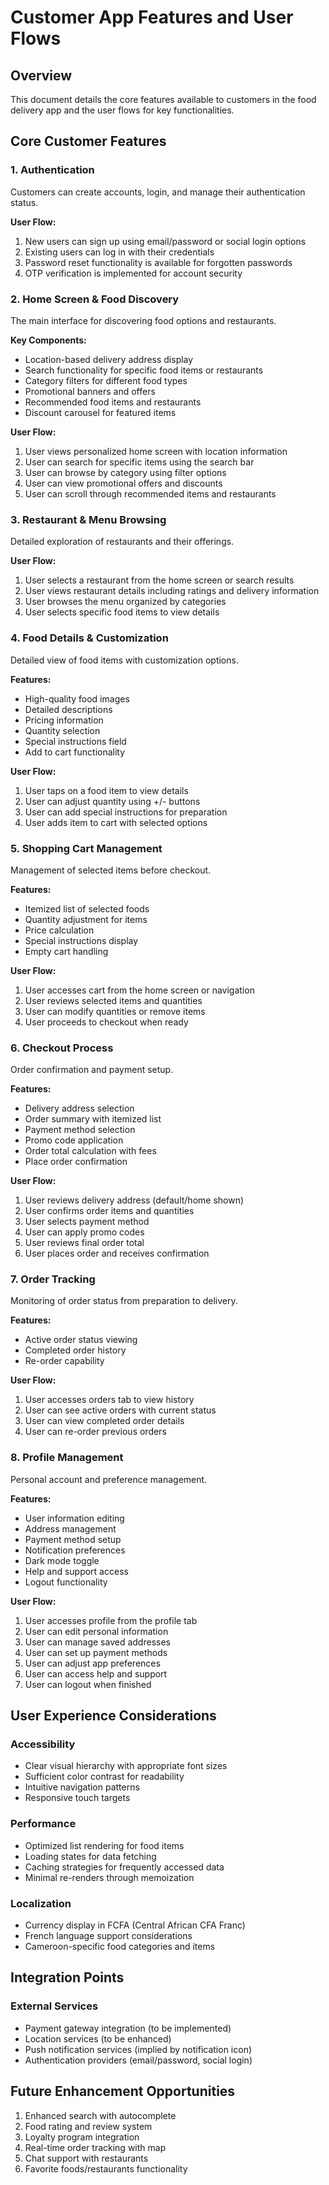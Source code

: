 # Customer App Features and User Flows

## Overview

This document details the core features available to customers in the food delivery app and the user flows for key functionalities.

## Core Customer Features

### 1. Authentication
Customers can create accounts, login, and manage their authentication status.

**User Flow:**
1. New users can sign up using email/password or social login options
2. Existing users can log in with their credentials
3. Password reset functionality is available for forgotten passwords
4. OTP verification is implemented for account security

### 2. Home Screen & Food Discovery
The main interface for discovering food options and restaurants.

**Key Components:**
- Location-based delivery address display
- Search functionality for specific food items or restaurants
- Category filters for different food types
- Promotional banners and offers
- Recommended food items and restaurants
- Discount carousel for featured items

**User Flow:**
1. User views personalized home screen with location information
2. User can search for specific items using the search bar
3. User can browse by category using filter options
4. User can view promotional offers and discounts
5. User can scroll through recommended items and restaurants

### 3. Restaurant & Menu Browsing
Detailed exploration of restaurants and their offerings.

**User Flow:**
1. User selects a restaurant from the home screen or search results
2. User views restaurant details including ratings and delivery information
3. User browses the menu organized by categories
4. User selects specific food items to view details

### 4. Food Details & Customization
Detailed view of food items with customization options.

**Features:**
- High-quality food images
- Detailed descriptions
- Pricing information
- Quantity selection
- Special instructions field
- Add to cart functionality

**User Flow:**
1. User taps on a food item to view details
2. User can adjust quantity using +/- buttons
3. User can add special instructions for preparation
4. User adds item to cart with selected options

### 5. Shopping Cart Management
Management of selected items before checkout.

**Features:**
- Itemized list of selected foods
- Quantity adjustment for items
- Price calculation
- Special instructions display
- Empty cart handling

**User Flow:**
1. User accesses cart from the home screen or navigation
2. User reviews selected items and quantities
3. User can modify quantities or remove items
4. User proceeds to checkout when ready

### 6. Checkout Process
Order confirmation and payment setup.

**Features:**
- Delivery address selection
- Order summary with itemized list
- Payment method selection
- Promo code application
- Order total calculation with fees
- Place order confirmation

**User Flow:**
1. User reviews delivery address (default/home shown)
2. User confirms order items and quantities
3. User selects payment method
4. User can apply promo codes
5. User reviews final order total
6. User places order and receives confirmation

### 7. Order Tracking
Monitoring of order status from preparation to delivery.

**Features:**
- Active order status viewing
- Completed order history
- Re-order capability

**User Flow:**
1. User accesses orders tab to view history
2. User can see active orders with current status
3. User can view completed order details
4. User can re-order previous orders

### 8. Profile Management
Personal account and preference management.

**Features:**
- User information editing
- Address management
- Payment method setup
- Notification preferences
- Dark mode toggle
- Help and support access
- Logout functionality

**User Flow:**
1. User accesses profile from the profile tab
2. User can edit personal information
3. User can manage saved addresses
4. User can set up payment methods
5. User can adjust app preferences
6. User can access help and support
7. User can logout when finished

## User Experience Considerations

### Accessibility
- Clear visual hierarchy with appropriate font sizes
- Sufficient color contrast for readability
- Intuitive navigation patterns
- Responsive touch targets

### Performance
- Optimized list rendering for food items
- Loading states for data fetching
- Caching strategies for frequently accessed data
- Minimal re-renders through memoization

### Localization
- Currency display in FCFA (Central African CFA Franc)
- French language support considerations
- Cameroon-specific food categories and items

## Integration Points

### External Services
- Payment gateway integration (to be implemented)
- Location services (to be enhanced)
- Push notification services (implied by notification icon)
- Authentication providers (email/password, social login)

## Future Enhancement Opportunities

1. Enhanced search with autocomplete
2. Food rating and review system
3. Loyalty program integration
4. Real-time order tracking with map
5. Chat support with restaurants
6. Favorite foods/restaurants functionality